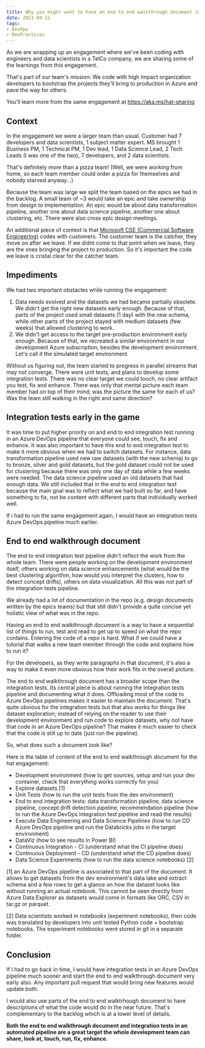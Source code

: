 ```yaml
---
title: Why you might want to have an end to end walkthrough document in your repo
date: 2021-04-12
tags: 
- DevOps
- DevPractices
---
```


As we are wrapping up an engagement where we've been coding with engineers and data scientists in a TelCo company,
we are sharing some of the learnings from this engagement.

That's part of our team's mission: We code with high impact organization developers to bootstrap the projects they’ll bring to production in Azure and pave the way for others.

You'll learn more from the same engagement at <https://aka.ms/hat-sharing>

## Context

In the engagement we were a larger team than usual. Customer had 7 developers and data scientists, 1 subject matter expert. MS brought 1 Business PM, 1 Technical PM, 1 Dev lead, 1 Data Science Lead, 2 Tech Leads (I was one of the two), 7 developers, and 2 data scientists.

That's definitely more than a pizza team! (Well, we were working from home, so each team member could order a pizza for themselves and nobody starved anyway...)

Because the team was large we split the team based on the epics we had in the backlog. A small team of ~3 would take an epic and take ownership from design to implementation. An epic would be about data transformation pipeline, another one about data science pipeline, another one about clustering, etc. There were also cross epic design meetings.

An additional piece of context is that [Microsoft CSE (Commercial Software Engineering)](https://github.com/microsoft/code-with-engineering-playbook/blob/master/CSE.md) codes with customers. The customer team is the catcher, they move on after we leave. If we didnt come to that point when we leave, they are the ones bringing the project to production. So it's important the code we leave is cristal clear for the catcher team.

## Impediments

We had two important obstacles while running the engagement:

1. Data needs evolved and the datasets we had became partially obsolete. We didn't get the right new datasets early enough. Because of that, parts of the project used small datasets (1 day) with the new schema, while other parts of the project stayed with medium datasets (few weeks) that allowed clustering to work.
1. We didn't get access to the target pre-production environment early enough. Because of that, we recreated a similar environment in our development Azure subscription, besides the development environment. Let's call it the simulated target environment.

Without us figuring out, the team started to progress in parallel streams that may not converge. There were unit tests, and plans to develop some integration tests. There was no clear target we could touch, no clear artifact you test, fix and enhance. There was only that mental picture each team member had on top of their mind; was the picture the same for each of us? Was the team still walking in the right and same direction?

## Integration tests early in the game

It was time to put higher priority on and end to end integration test running in an Azure DevOps pipeline that everyone could see, touch, fix and enhance. It was also important to have this end to end integration test to make it more obvious when we had to switch datasets. For instance, data transformation pipeline used new raw datasets (with the new schema) to go to bronze, silver and gold datasets, but the gold dataset could not be used for clustering because there was only one day of data while a few weeks were needed. The data science pipeline used an old datasets that had enough data. We still included that in the end to end integration test because the main goal was to reflect what we had built so far, and have something to fix, not be content with different parts that individually worked well.

If i had to run the same engagement again, I would have an integration tests Azure DevOps pipeline much earlier.

## End to end walkthrough document

The end to end integration test pipeline didn't reflect the work from the whole team. There were people working on the development environment itself, others working on data science enhancements (what would be the best clustering algorithm, how would you interpret the clusters, how to detect concept drifts), others on data visualization. All this was not part of the integration tests pipeline.

We already had a lot of documentation in the repo (e.g. design documents written by the epics teams) but that still didn't provide a quite concise yet holistic view of what was in the repo.

Having an end to end walkthrough document is a way to have a sequential list of things to run, test and read to get up to speed on what the repo contains. Entering the code of a repo is hard. What if we could have a tutorial that walks a new team member through the code and explains how to run it?

For the developers, as they write paragraphs in that document, it's also a way to make it even more obvious how their work fits in the overall picture.

The end to end walkthrough document has a broader scope than the integration tests. Its central piece is about running the integration tests pipeline and documenting what it does. Offloading most of the code to Azure DevOps pipelines makes it easier to maintain the document. That's quite obvious for the integration tests but that also works for things like dataset exploration; instead of relying on the reader to use their development environment and run code to explore datasets, why not have that code in an Azure DevOps pipeline? That makes it much easier to check that the code is still up to date (just run the pipeline).

So, what does such a document look like?

Here is the table of content of the end to end walkthrough document for the hat engagement:

- Development environment (how to get sources, setup and run your dev container, check that everything works correctly for you)
- Explore datasets [1]
- Unit Tests (how to run the unit tests from the dev environment)
- End to end integration tests: data transformation pipeline, data science pipeline, concept drift detection pipeline, recommendation pipeline (how to run the Azure DevOps integration test pipeline and read the results)
- Execute Data Engineering and Data Science Pipelines (how to run CD Azure DevOps pipeline and run the Databricks jobs in the target environment)
- DataViz (how to see results in Power BI)
- Continuous Integration - CI (understand what the CI pipeline does)
- Continuous Deployment - CD (understand what the CD pipeline does)
- Data Science Experiments (how to run the data science notebooks) [2]

[1] an Azure DevOps pipeline is associated to that part of the document. It allows to get datasets from the dev environment's data lake and extract schema and a few rows to get a glance on how the dataset looks like without running an actual notebook. This cannot be seen directly from Azure Data Explorer as datasets would come in formats like ORC, CSV in tar.gz or parquet.

[2] Data scientists worked in notebooks (experiment notebooks), then code was translated by developers into unit tested Python code + bootstrap notebooks. The experiment notebooks were stored in git in a separate folder.

## Conclusion

If I had to go back in time, I would have integration tests in an Azure DevOps pipeline much sooner and start the end to end walkthrough document very early also. Any important pull request that would bring new features would update both.

I would also use parts of the end to end walktrhough document to have descriptions of what the code would do in the near future. That's complementary to the backlog which is at a lower level of details.

**Both the end to end walkthrough document and integration tests in an automated pipeline are a great target the whole development team can share, look at, touch, run, fix, enhance.**
